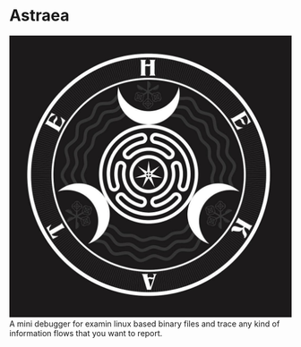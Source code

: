 # Astraea
![Alt Text](logo/8cafb07cd13751a1bf3b12948bb6d96b.jpg)
A mini debugger for examin linux based binary files and trace any kind of information flows
that you want to report.
